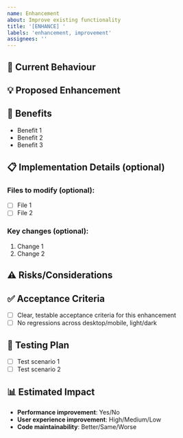 ```yaml
---
name: Enhancement
about: Improve existing functionality
title: '[ENHANCE] '
labels: 'enhancement, improvement'
assignees: ''
---
```


## 🔧 Current Behaviour

<!-- Describe how the feature currently works -->

## 💡 Proposed Enhancement

<!-- Describe the improvement -->

## 🎯 Benefits

- Benefit 1
- Benefit 2
- Benefit 3

## 📋 Implementation Details (optional)

<!-- Technical details about how to implement this -->

### Files to modify (optional):

- [ ] File 1
- [ ] File 2

### Key changes (optional):

1. Change 1
2. Change 2

## ⚠️ Risks/Considerations

<!-- Any risks or things to be careful about -->

## ✅ Acceptance Criteria

- [ ] Clear, testable acceptance criteria for this enhancement
- [ ] No regressions across desktop/mobile, light/dark

## 🧪 Testing Plan

- [ ] Test scenario 1
- [ ] Test scenario 2

## 📊 Estimated Impact

- **Performance improvement**: Yes/No
- **User experience improvement**: High/Medium/Low
- **Code maintainability**: Better/Same/Worse

